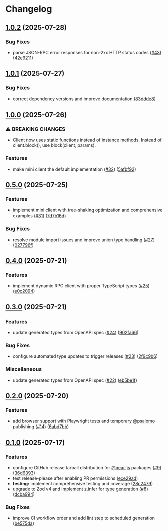# Changelog

## [1.0.2](https://github.com/petersalomonsen/near-rpc-typescript/compare/jsonrpc-types-v1.0.1...jsonrpc-types-v1.0.2) (2025-07-28)


### Bug Fixes

* parse JSON-RPC error responses for non-2xx HTTP status codes ([#43](https://github.com/petersalomonsen/near-rpc-typescript/issues/43)) ([42e9211](https://github.com/petersalomonsen/near-rpc-typescript/commit/42e9211466bde6da8037a98e37591b173adaa93e))

## [1.0.1](https://github.com/petersalomonsen/near-rpc-typescript/compare/jsonrpc-types-v1.0.0...jsonrpc-types-v1.0.1) (2025-07-27)


### Bug Fixes

* correct dependency versions and improve documentation ([83ddde8](https://github.com/petersalomonsen/near-rpc-typescript/commit/83ddde8c5bbb839e9fcdc43db3ba589d1dadf4a7))

## [1.0.0](https://github.com/petersalomonsen/near-rpc-typescript/compare/jsonrpc-types-v0.5.0...jsonrpc-types-v1.0.0) (2025-07-26)


### ⚠ BREAKING CHANGES

* Client now uses static functions instead of instance methods. Instead of client.block(), use block(client, params).

### Features

* make mini client the default implementation ([#32](https://github.com/petersalomonsen/near-rpc-typescript/issues/32)) ([5afbf92](https://github.com/petersalomonsen/near-rpc-typescript/commit/5afbf92249f93f52fa456882539cb7fadd8c93d2))

## [0.5.0](https://github.com/petersalomonsen/near-rpc-typescript/compare/jsonrpc-types-v0.4.0...jsonrpc-types-v0.5.0) (2025-07-25)


### Features

* implement mini client with tree-shaking optimization and comprehensive examples ([#31](https://github.com/petersalomonsen/near-rpc-typescript/issues/31)) ([7d7b16d](https://github.com/petersalomonsen/near-rpc-typescript/commit/7d7b16d429b3174d5831f5d27ac3c59b56370b03))


### Bug Fixes

* resolve module import issues and improve union type handling ([#27](https://github.com/petersalomonsen/near-rpc-typescript/issues/27)) ([027796f](https://github.com/petersalomonsen/near-rpc-typescript/commit/027796fff410e38211c1b1a1b56375bdc6cb8c33))

## [0.4.0](https://github.com/petersalomonsen/near-rpc-typescript/compare/jsonrpc-types-v0.3.0...jsonrpc-types-v0.4.0) (2025-07-21)

### Features

- implement dynamic RPC client with proper TypeScript types ([#25](https://github.com/petersalomonsen/near-rpc-typescript/issues/25)) ([e0c2094](https://github.com/petersalomonsen/near-rpc-typescript/commit/e0c2094640646b2586c584a5e787322eac175d92))

## [0.3.0](https://github.com/petersalomonsen/near-rpc-typescript/compare/jsonrpc-types-v0.2.0...jsonrpc-types-v0.3.0) (2025-07-21)

### Features

- update generated types from OpenAPI spec ([#24](https://github.com/petersalomonsen/near-rpc-typescript/issues/24)) ([902fa66](https://github.com/petersalomonsen/near-rpc-typescript/commit/902fa66e3bf01c10c8843b88c272b8389021e505))

### Bug Fixes

- configure automated type updates to trigger releases ([#23](https://github.com/petersalomonsen/near-rpc-typescript/issues/23)) ([2f9c9b6](https://github.com/petersalomonsen/near-rpc-typescript/commit/2f9c9b6eaf87c21e71dfc6402afe1c17090cb1d5))

### Miscellaneous

- update generated types from OpenAPI spec ([#22](https://github.com/petersalomonsen/near-rpc-typescript/issues/22)) ([eb5be1f](https://github.com/petersalomonsen/near-rpc-typescript/commit/eb5be1f544d125d4ad094721eba917f0a82d9dfc))

## [0.2.0](https://github.com/petersalomonsen/near-rpc-typescript/compare/jsonrpc-types-v0.1.0...jsonrpc-types-v0.2.0) (2025-07-20)

### Features

- add browser support with Playwright tests and temporary [@psalomo](https://github.com/psalomo) publishing ([#14](https://github.com/petersalomonsen/near-rpc-typescript/issues/14)) ([6abd7bb](https://github.com/petersalomonsen/near-rpc-typescript/commit/6abd7bb01b75f431cb3eeaa48aced2f6e7658a34))

## [0.1.0](https://github.com/petersalomonsen/near-rpc-typescript/compare/jsonrpc-types-v0.0.1...jsonrpc-types-v0.1.0) (2025-07-17)

### Features

- configure GitHub release tarball distribution for [@near-js](https://github.com/near-js) packages ([#9](https://github.com/petersalomonsen/near-rpc-typescript/issues/9)) ([36d6393](https://github.com/petersalomonsen/near-rpc-typescript/commit/36d6393c10ccf95ad85fe91ae84354f01e42df93))
- test release-please after enabling PR permissions ([ece29ad](https://github.com/petersalomonsen/near-rpc-typescript/commit/ece29addf43df8a07c13accbffc2097a8f3264cf))
- **testing:** implement comprehensive testing and coverage ([28c2479](https://github.com/petersalomonsen/near-rpc-typescript/commit/28c24799bcbd0992bae837dd82ee6cf0937083a3))
- upgrade to Zod v4 and implement z.infer for type generation ([#8](https://github.com/petersalomonsen/near-rpc-typescript/issues/8)) ([dcba994](https://github.com/petersalomonsen/near-rpc-typescript/commit/dcba994881812607756049b3e1f01c978f9696a0))

### Bug Fixes

- improve CI workflow order and add lint step to scheduled generation ([be575da](https://github.com/petersalomonsen/near-rpc-typescript/commit/be575da692510bbdd414248b54ce639a4451486d))
